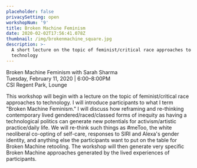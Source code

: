 ```yaml
---
placeholder: false
privacySetting: open
workshopNum: '9'
title: Broken Machine Feminism
date: 2020-02-02T17:56:41.078Z
thumbnail: /img/brokenmachine_square.jpg
description: >-
  A short lecture on the topic of feminist/critical race approaches to
  technology
---
```

Broken Machine Feminism with Sarah Sharma\
Tuesday, February 11, 2020 | 6:00–8:00PM\
CSI Regent Park, Lounge

This workshop will begin with a lecture on the topic of feminist/critical race approaches to technology. I will introduce participants to what I term "Broken Machine Feminism." I will discuss how reframing and re-thinking contemporary lived gendered/raced/classed forms of inequity as having a technological politics can generate new potentials for activism/artistic practice/daily life. We will re-think such things as #meToo, the white neoliberal co-opting of self-care, responses to SIRI and Alexa's gender identity, and anything else the participants want to put on the table for Broken Machine retooling. The workshop will then generate very specific Broken Machine approaches generated by the lived experiences of participants.
